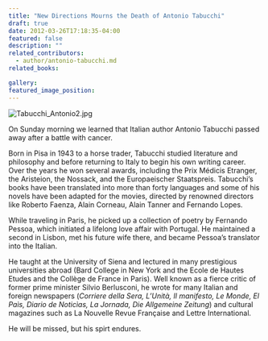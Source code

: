 ```yaml
---
title: "New Directions Mourns the Death of Antonio Tabucchi"
draft: true
date: 2012-03-26T17:18:35-04:00
featured: false
description: ""
related_contributors:
  - author/antonio-tabucchi.md
related_books:

gallery:
featured_image_position: 
---
```


![Tabucchi_Antonio2.jpg](http://ndbooks.com/images/authors/Tabucchi_Antonio2.jpg)

On Sunday morning we learned that Italian author Antonio Tabucchi passed away after a battle with cancer. 

Born in Pisa in 1943 to a horse trader, Tabucchi studied literature and philosophy and before returning to Italy to begin his own writing career. Over the years he won several awards, including the Prix Médicis Etranger, the Aristeion, the Nossack, and the Europaeischer Staatspreis. Tabucchi’s books have been translated into more than forty languages and some of his novels have been adapted for the movies, directed by renowned directors like Roberto Faenza, Alain Corneau, Alain Tanner and Fernando Lopes.

While traveling in Paris, he picked up a collection of poetry by Fernando Pessoa, which initiated a lifelong love affair with Portugal. He maintained a second in Lisbon, met his future wife there, and became Pessoa’s translator into the Italian.  

He taught at the University of Siena and lectured in many prestigious  universities abroad (Bard College in New York and the Ecole de Hautes Etudes and the Collège de France in Paris). Well known as a fierce critic of former prime minister Silvio Berlusconi, he wrote for many Italian and foreign newspapers (_Corriere della Sera, L’Unità, Il manifesto, Le Monde, El Paìs, Diario de Noticìas, La Jornada, Die Allgemeine Zeitung_) and cultural magazines such as La Nouvelle Revue Française and Lettre International.

He will be missed, but his spirt endures. 

